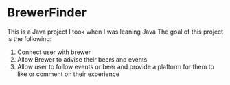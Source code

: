 # BrewerFinder


This is a Java project I took when I was leaning Java 
The goal of this project is the following:

1. Connect user with brewer 
2. Allow Brewer to advise their beers and events 
3. Allow user to follow events or beer and provide a plaftorm for them to like or comment on their experience 
